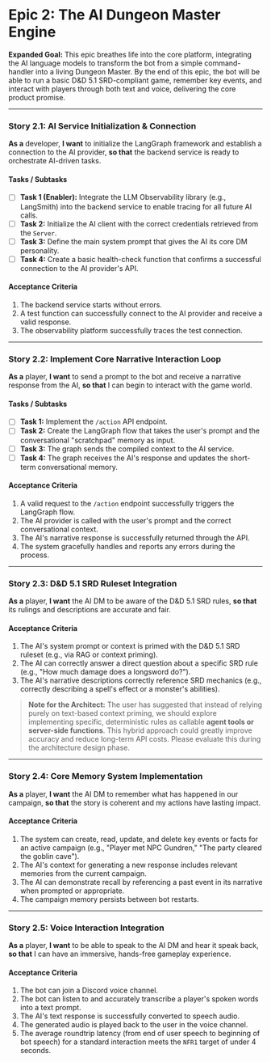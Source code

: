 # Epic 2: The AI Dungeon Master Engine

**Expanded Goal:** This epic breathes life into the core platform, integrating the AI language models to transform the bot from a simple command-handler into a living Dungeon Master. By the end of this epic, the bot will be able to run a basic D&D 5.1 SRD-compliant game, remember key events, and interact with players through both text and voice, delivering the core product promise.

---

### Story 2.1: AI Service Initialization & Connection
**As a** developer, **I want** to initialize the LangGraph framework and establish a connection to the AI provider, **so that** the backend service is ready to orchestrate AI-driven tasks.
#### Tasks / Subtasks
- [ ] **Task 1 (Enabler):** Integrate the LLM Observability library (e.g., LangSmith) into the backend service to enable tracing for all future AI calls.
- [ ] **Task 2:** Initialize the AI client with the correct credentials retrieved from the `Server`.
- [ ] **Task 3:** Define the main system prompt that gives the AI its core DM personality.
- [ ] **Task 4:** Create a basic health-check function that confirms a successful connection to the AI provider's API.
#### Acceptance Criteria
1.  The backend service starts without errors.
2.  A test function can successfully connect to the AI provider and receive a valid response.
3.  The observability platform successfully traces the test connection.

---

### Story 2.2: Implement Core Narrative Interaction Loop
**As a** player, **I want** to send a prompt to the bot and receive a narrative response from the AI, **so that** I can begin to interact with the game world.
#### Tasks / Subtasks
- [ ] **Task 1:** Implement the `/action` API endpoint.
- [ ] **Task 2:** Create the LangGraph flow that takes the user's prompt and the conversational "scratchpad" memory as input.
- [ ] **Task 3:** The graph sends the compiled context to the AI service.
- [ ] **Task 4:** The graph receives the AI's response and updates the short-term conversational memory.
#### Acceptance Criteria
1.  A valid request to the `/action` endpoint successfully triggers the LangGraph flow.
2.  The AI provider is called with the user's prompt and the correct conversational context.
3.  The AI's narrative response is successfully returned through the API.
4.  The system gracefully handles and reports any errors during the process.

---

### Story 2.3: D&D 5.1 SRD Ruleset Integration
**As a** player, **I want** the AI DM to be aware of the D&D 5.1 SRD rules, **so that** its rulings and descriptions are accurate and fair.
#### Acceptance Criteria
1. The AI's system prompt or context is primed with the D&D 5.1 SRD ruleset (e.g., via RAG or context priming).
2. The AI can correctly answer a direct question about a specific SRD rule (e.g., "How much damage does a longsword do?").
3. The AI's narrative descriptions correctly reference SRD mechanics (e.g., correctly describing a spell's effect or a monster's abilities).

> **Note for the Architect:** The user has suggested that instead of relying purely on text-based context priming, we should explore implementing specific, deterministic rules as callable **agent tools or server-side functions**. This hybrid approach could greatly improve accuracy and reduce long-term API costs. Please evaluate this during the architecture design phase.

---
### Story 2.4: Core Memory System Implementation
**As a** player, **I want** the AI DM to remember what has happened in our campaign, **so that** the story is coherent and my actions have lasting impact.
#### Acceptance Criteria
1. The system can create, read, update, and delete key events or facts for an active campaign (e.g., "Player met NPC Gundren," "The party cleared the goblin cave").
2. The AI's context for generating a new response includes relevant memories from the current campaign.
3. The AI can demonstrate recall by referencing a past event in its narrative when prompted or appropriate.
4. The campaign memory persists between bot restarts.

---
### Story 2.5: Voice Interaction Integration
**As a** player, **I want** to be able to speak to the AI DM and hear it speak back, **so that** I can have an immersive, hands-free gameplay experience.
#### Acceptance Criteria
1. The bot can join a Discord voice channel.
2. The bot can listen to and accurately transcribe a player's spoken words into a text prompt.
3. The AI's text response is successfully converted to speech audio.
4. The generated audio is played back to the user in the voice channel.
5. The average roundtrip latency (from end of user speech to beginning of bot speech) for a standard interaction meets the `NFR1` target of under 4 seconds.

